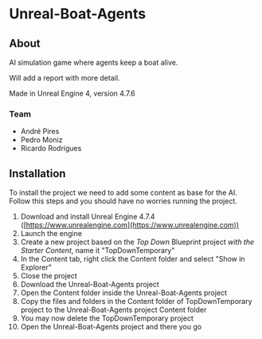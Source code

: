 # Unreal-Boat-Agents

## About
AI simulation game where agents keep a boat alive.

Will add a report with more detail.

Made in Unreal Engine 4, version 4.7.6

### Team
+ André Pires
+ Pedro Moniz
+ Ricardo Rodrigues

## Installation

To install the project we need to add some content as base for the AI.
Follow this steps and you should have no worries running the project.

1. Download and install Unreal Engine 4.7.4 ([https://www.unrealengine.com](https://www.unrealengine.com))
2. Launch the engine
3. Create a new project based on the *Top Down* Blueprint project *with the Starter Content*, name it "TopDownTemporary"
4. In the Content tab, right click the Content folder and select "Show in Explorer"
5. Close the project
6. Download the Unreal-Boat-Agents project
7. Open the Content folder inside the Unreal-Boat-Agents project
8. Copy the files and folders in the Content folder of TopDownTemporary project to the Unreal-Boat-Agents project Content folder
9. You may now delete the TopDownTemporary project
10. Open the Unreal-Boat-Agents project and there you go
